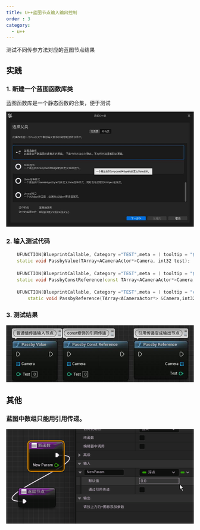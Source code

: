 ```yaml
---
title: U++蓝图节点输入输出控制
order : 3
category:
  - u++
---
```


<ChatMessage avatar="../../../assets/emoji/hh.png" :avatarWidth="40">
测试不同传参方法对应的蓝图节点结果
</ChatMessage>

## 实践

### 1. 新建一个蓝图函数库类

<ChatMessage avatar="../../../assets/emoji/dsyj.png" :avatarWidth="40">
蓝图函数库是一个静态函数的合集，便于测试
</ChatMessage>

![](..%2F..%2Fassets%2Flibexpcpp.jpg)

### 2. 输入测试代码
```cpp
	UFUNCTION(BlueprintCallable, Category ="TEST",meta = ( tooltip = "值传递"))
	static void PassbyValue(TArray<ACameraActor*>Camera, int32 test);
	
	UFUNCTION(BlueprintCallable, Category ="TEST",meta = ( tooltip = "值引用"))
	static void PassbyConstReference(const TArray<ACameraActor*>Camera, const int32 test);
	
	UFUNCTION(BlueprintCallable, Category ="TEST",meta = ( tooltip = "const修饰的值引用"))
    	static void PassbyReference(TArray<ACameraActor*> &Camera,int32 &test);
```
### 3. 测试结果

![](assets%2FUEvaluepass.jpg)

## 其他

### 蓝图中数组只能用引用传递。

![](assets%2Fdefalutreference.gif)